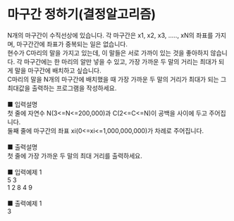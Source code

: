 # 마구간 정하기(결정알고리즘)
N개의 마구간이 수직선상에 있습니다. 각 마구간은 x1, x2, x3, ....., xN의 좌표를 가지며, 마구간간에 좌표가 중복되는 일은 없습니다.<br>
현수가 C마리의 말을 가지고 있는데, 이 말들은 서로 가까이 있는 것을 좋아하지 않습니다. 각 마구간에는 한 마리의 알만 넣을 수 있고, 가장 가까운 두 말의 거리는 최대가 되게 말을 마구간에 배치하고 싶습니다.<br>
C마리의 말을 N개의 마구간에 배치했을 때 가장 가까운 두 말의 거리가 최대가 되는 그 최대값을 출력하는 프로그램을 작성하세요.<br>
<br>
■ 입력설명<br>
첫 줄에 자연수 N(3<=N<=200,000)과 C(2<=C<=N)이 공백을 사이에 두고 주어집니다.<br>
둘째 줄에 마구간의 좌표 xi(0<=xi<=1,000,000,000)가 차례로 주어집니다.<br>
<br>
■ 출력설명<br>
첫 줄에 가장 가까운 두 말의 최대 거리를 출력하세요.<br>
<br>
■ 입력예제 1<br>
5 3<br>
1 2 8 4 9<br>
<br>
■ 출력예제 1<br>
3